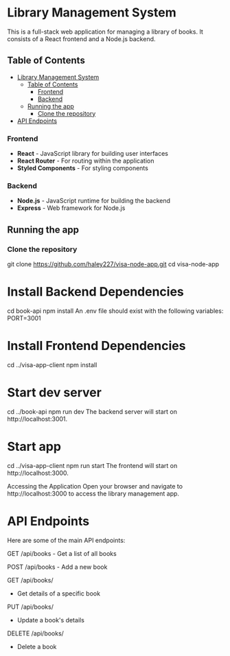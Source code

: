 # Library Management System

This is a full-stack web application for managing a library of books. It consists of a React frontend and a Node.js backend.

## Table of Contents

- [Library Management System](#library-management-system)
  - [Table of Contents](#table-of-contents)
    - [Frontend](#frontend)
    - [Backend](#backend)
  - [Running the app](#running-the-app)
    - [Clone the repository](#clone-the-repository)
- [API Endpoints](#api-endpoints)

### Frontend

- **React** - JavaScript library for building user interfaces
- **React Router** - For routing within the application
- **Styled Components** - For styling components

### Backend

- **Node.js** - JavaScript runtime for building the backend
- **Express** - Web framework for Node.js

## Running the app

### Clone the repository

git clone https://github.com/haley227/visa-node-app.git
cd visa-node-app

# Install Backend Dependencies

cd book-api
npm install
An .env file should exist with the following variables:
PORT=3001

# Install Frontend Dependencies

cd ../visa-app-client
npm install

# Start dev server

cd ../book-api
npm run dev
The backend server will start on http://localhost:3001.

# Start app

cd ../visa-app-client
npm run start
The frontend will start on http://localhost:3000.

Accessing the Application
Open your browser and navigate to http://localhost:3000 to access the library management app.

# API Endpoints

Here are some of the main API endpoints:

GET /api/books - Get a list of all books

POST /api/books - Add a new book

GET /api/books/

- Get details of a specific book

PUT /api/books/

- Update a book's details

DELETE /api/books/

- Delete a book
